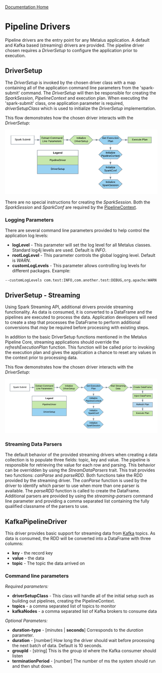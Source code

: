 [Documentation Home](readme.md)

# Pipeline Drivers
Pipeline drivers are the entry point for any Metalus application. A default and Kafka based (streaming) drivers are 
provided. The pipeline driver chosen requires a *DriverSetup* to configure the application prior to execution.

## DriverSetup
The *DriverSetup* is invoked by the chosen driver class with a map containing all of the application command line 
parameters from the 'spark-submit' command. The *DriverSetup* will then be responsible for creating the *SparkSession*, 
*PipelineContext* and execution plan. When executing the 'spark-submit' class, one application parameter is required, 
*driverSetupClass* which is used to initialize the *DriverSetup* implementation.

This flow demonstrates how the chosen driver interacts with the *DriverSetup*:

![Default Driver Flow](images/Default_Driver_Flow.png "Default Driver Flow")

There are no special instructions for creating the *SparkSession*. Both the *SparkSession* and *SparkConf* are required
by the [PipelineContext](pipeline-context.md).

### Logging Parameters 
There are several command line parameters provided to help control the application log levels:

* **logLevel** - This parameter will set the log level for all Metalus classes. Standard log4j levels are used. Default
is _INFO_.
* **rootLogLevel** - This parameter controls the global logging level. Default is _WARN_.
* **customLogLevels** - This parameter allows controlling log levels for different packages. Example:

```shell script
--customLogLevels com.test:INFO,com.another.test:DEBUG,org.apache:WARN
```

## DriverSetup - Streaming
Using Spark Streaming API, additional drivers provide streaming functionality. As data is consumed, it is converted to a 
DataFrame and the pipelines are executed to process the data. Application developers will need to create a step that 
processes the DataFrame to perform additional conversions that *may* be required before processing with existing steps.

In addition to the basic DriverSetup functions mentioned in the Metalus Pipeline Core, streaming applications should
override the *refreshExecutionPlan* function. This function will be called prior to invoking the execution plan and 
gives the application a chance to reset any values in the context prior to processing data.

This flow demonstrates how the chosen driver interacts with the *DriverSetup*:

![Streaming Driver Flow](images/Streaming_Driver_Flow.png "Streaming Driver Flow")

### Streaming Data Parsers
The default behavior of the provided streaming drivers when creating a data collection is to populate three fields: 
topic, key and value. The pipeline is responsible for retrieving the value for each row and parsing. This behavior can
be overridden by using the _StreamDataParsers_ trait. This trait provides two functions: _canParse_ and _parseRDD_. Both
functions take the RDD provided by the streaming driver. The _canParse_ function is used by the driver to identify which
parser to use when more than one parser is available. The _parseRDD_ function is called to create the DataFrame. Additional
parsers are provided by using the _streaming-parsers_ command line parameter and providing a comma separated list containing
the fully qualified classname of the parsers to use.

## KafkaPipelineDriver
This driver provides basic support for streaming data from [Kafka](http://kafka.apache.org/) topics. As data is consumed,
the RDD will be converted into a DataFrame with three columns:

* **key** - the record key
* **value** - the data
* **topic** - The topic the data arrived on

### Command line parameters
*Required parameters:*
* **driverSetupClass** - This class will handle all of the initial setup such as building out pipelines, creating the PipelineContext.
* **topics** - a comma separated list of topics to monitor
* **kafkaNodes** - a comma separated list of Kafka brokers to consume data

*Optional Parameters:*
* **duration-type** - [minutes | **seconds**] Corresponds to the *duration* parameter.
* **duration** - [number] How long the driver should wait before processing the next batch of data. Default is 10 seconds.
* **groupId** - [string] This is the group id where the Kafka consumer should listen
* **terminationPeriod** - [number] The number of ms the system should run and then shut down.
